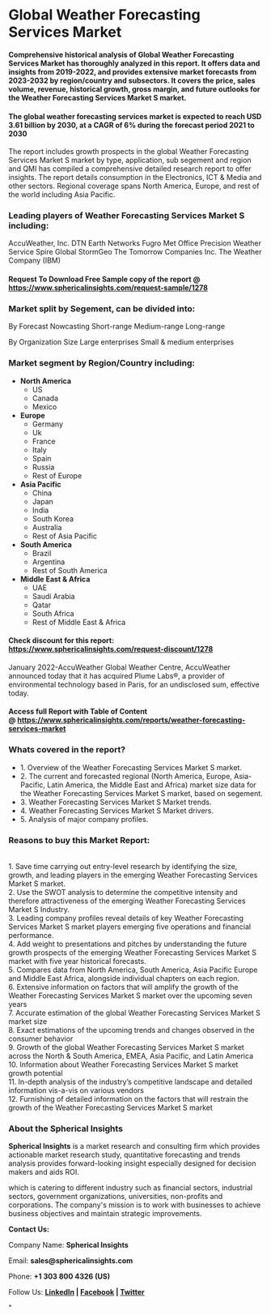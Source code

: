<h1 class="news-post-title">Global Weather Forecasting Services Market&nbsp;</h1>
<p><strong>Comprehensive historical analysis of Global Weather Forecasting Services Market has thoroughly analyzed in this report. It offers data and insights from 2019-2022, and provides extensive market forecasts from 2023-2032 by region/country and subsectors. It covers the price, sales volume, revenue, historical growth, gross margin, and future outlooks for the Weather Forecasting Services Market S market.</strong></p>
<h4><strong>The global weather forecasting services market is expected to reach USD 3.61 billion by 2030, at a CAGR of 6% during the forecast period 2021 to 2030</strong></h4>
<p>The report includes growth prospects in the global Weather Forecasting Services Market S market by type, application, sub segement and region and QMI has compiled a comprehensive detailed research report to offer insights. The report details consumption in the Electronics, ICT &amp; Media and other sectors. Regional coverage spans North America, Europe, and rest of the world including Asia Pacific.</p>
<h3><strong>Leading players of Weather Forecasting Services Market S including:</strong></h3>
<p>AccuWeather, Inc. DTN Earth Networks Fugro Met Office Precision Weather Service Spire Global StormGeo The Tomorrow Companies Inc. The Weather Company (IBM)</p>
<h4>Request To Download Free Sample copy of the report  @ <a href="https://www.sphericalinsights.com/request-sample/1278">https://www.sphericalinsights.com/request-sample/1278</a></h4>
<h3><strong>Market split by Segement, can be divided into:</strong></h3>
<p>By Forecast Nowcasting Short-range Medium-range Long-range</p>
<p>By Organization Size Large enterprises Small &amp; medium enterprises</p>
<h3><strong>Market segment by Region/Country including:</strong></h3>
<ul>
<li><strong>North America</strong>
<ul>
<li>US</li>
<li>Canada</li>
<li>Mexico</li>
</ul>
</li>
<li><strong>Europe</strong>
<ul>
<li>Germany</li>
<li>Uk</li>
<li>France</li>
<li>Italy</li>
<li>Spain</li>
<li>Russia</li>
<li>Rest of Europe</li>
</ul>
</li>
<li><strong>Asia Pacific</strong>
<ul>
<li>China</li>
<li>Japan</li>
<li>India</li>
<li>South Korea</li>
<li>Australia</li>
<li>Rest of Asia Pacific</li>
</ul>
</li>
<li><strong>South America</strong>
<ul>
<li>Brazil</li>
<li>Argentina</li>
<li>Rest of South America</li>
</ul>
</li>
<li><strong>Middle East &amp; Africa</strong>
<ul>
<li>UAE</li>
<li>Saudi Arabia</li>
<li>Qatar</li>
<li>South Africa</li>
<li>Rest of Middle East &amp; Africa</li>
</ul>
</li>
</ul>
<h4>Check discount for this report: <a href="https://www.sphericalinsights.com/request-discount/1278">https://www.sphericalinsights.com/request-discount/1278</a></h4>
<p>January 2022-AccuWeather Global Weather Centre, AccuWeather announced today that it has acquired Plume Labs&reg;, a provider of environmental technology based in Paris, for an undisclosed sum, effective today.</p>
<h4>Access full Report with Table of Content @&nbsp;<a href="https://www.sphericalinsights.com/reports/weather-forecasting-services-market">https://www.sphericalinsights.com/reports/weather-forecasting-services-market</a>&nbsp;</h4>
<h3><strong>Whats covered in the report?</strong></h3>
<ul>
<li>1. Overview of the Weather Forecasting Services Market S market.</li>
<li>2. The current and forecasted regional (North America, Europe, Asia-Pacific, Latin America, the Middle East and Africa) market size data for the Weather Forecasting Services Market S market, based on segement.</li>
<li>3. Weather Forecasting Services Market S Market trends.</li>
<li>4. Weather Forecasting Services Market S Market drivers.</li>
<li>5. Analysis of major company profiles.</li>
</ul>
<h3><strong>Reasons to buy this Market Report:</strong></h3>
<p><br /> 1. Save time carrying out entry-level research by identifying the size, growth, and leading players in the emerging Weather Forecasting Services Market S market.<br /> 2. Use the SWOT analysis to determine the competitive intensity and therefore attractiveness of the emerging Weather Forecasting Services Market S Industry.<br /> 3. Leading company profiles reveal details of key Weather Forecasting Services Market S market players emerging five operations and financial performance.<br /> 4. Add weight to presentations and pitches by understanding the future growth prospects of the emerging Weather Forecasting Services Market S market with five year historical forecasts.<br /> 5. Compares data from North America, South America, Asia Pacific Europe and Middle East Africa, alongside individual chapters on each region.<br /> 6. Extensive information on factors that will amplify the growth of the Weather Forecasting Services Market S market over the upcoming seven years<br /> 7. Accurate estimation of the global Weather Forecasting Services Market S market size <br /> 8. Exact estimations of the upcoming trends and changes observed in the consumer behavior <br /> 9. Growth of the global Weather Forecasting Services Market S market across the North &amp; South America, EMEA, Asia Pacific, and Latin America<br /> 10. Information about Weather Forecasting Services Market S market growth potential<br /> 11. In-depth analysis of the industry&rsquo;s competitive landscape and detailed information vis-a-vis on various vendors<br /> 12. Furnishing of detailed information on the factors that will restrain the growth of the Weather Forecasting Services Market S market</p>
<h3><strong>About the Spherical Insights</strong></h3>
<p><strong>Spherical Insights</strong> is a market research and consulting firm which provides actionable market research study, quantitative forecasting and trends analysis provides forward-looking insight especially designed for decision makers and aids ROI.</p>
<p>which is catering to different industry such as financial sectors, industrial sectors, government organizations, universities, non-profits and corporations. The company's mission is to work with businesses to achieve business objectives and maintain strategic improvements.</p>
<p><strong>Contact Us:</strong></p>
<p>Company Name: <strong>Spherical Insights</strong></p>
<p>Email: <strong>sales@sphericalinsights.com</strong></p>
<p>Phone: <strong>+1 303 800 4326 (US)</strong></p>
<p>Follow Us: <strong><a href="https://www.linkedin.com/company/spherical-insight/"><u>LinkedIn</u></a> | <a href="https://www.facebook.com/sphericalinsights22"><u>Facebook</u></a> | <a href="https://twitter.com/SInsights_US"><u>Twitter</u></a></strong></p>
<p>"</p>
